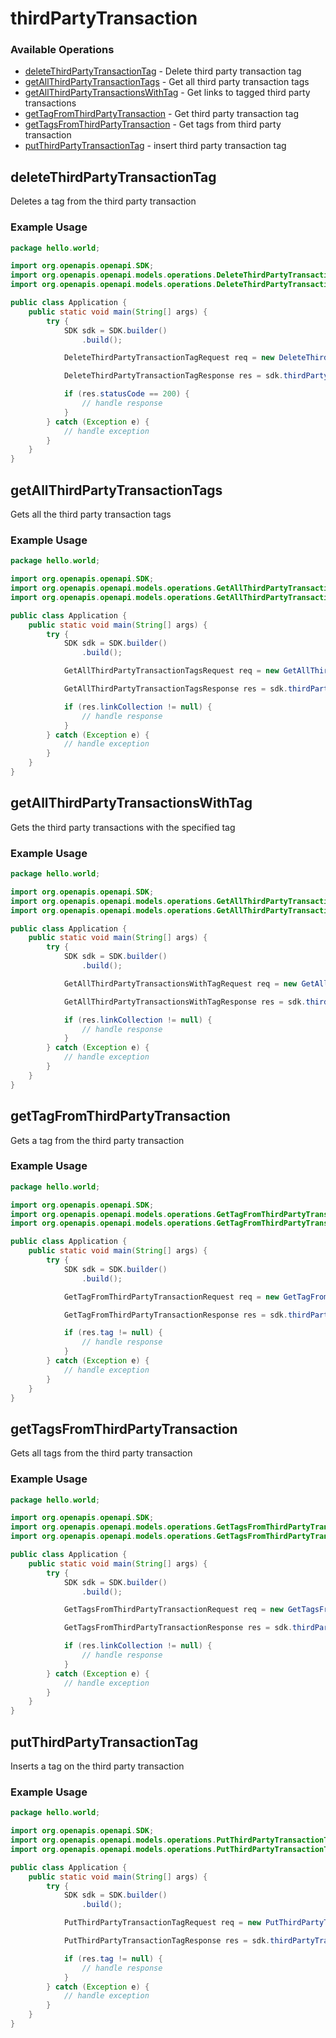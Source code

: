 # thirdPartyTransaction

### Available Operations

* [deleteThirdPartyTransactionTag](#deletethirdpartytransactiontag) - Delete third party transaction tag
* [getAllThirdPartyTransactionTags](#getallthirdpartytransactiontags) - Get all third party transaction tags
* [getAllThirdPartyTransactionsWithTag](#getallthirdpartytransactionswithtag) - Get links to tagged third party transactions
* [getTagFromThirdPartyTransaction](#gettagfromthirdpartytransaction) - Get third party transaction tag
* [getTagsFromThirdPartyTransaction](#gettagsfromthirdpartytransaction) - Get tags from third party transaction
* [putThirdPartyTransactionTag](#putthirdpartytransactiontag) - insert third party transaction tag

## deleteThirdPartyTransactionTag

Deletes a tag from the third party transaction

### Example Usage

```java
package hello.world;

import org.openapis.openapi.SDK;
import org.openapis.openapi.models.operations.DeleteThirdPartyTransactionTagRequest;
import org.openapis.openapi.models.operations.DeleteThirdPartyTransactionTagResponse;

public class Application {
    public static void main(String[] args) {
        try {
            SDK sdk = SDK.builder()
                .build();

            DeleteThirdPartyTransactionTagRequest req = new DeleteThirdPartyTransactionTagRequest("quam", "atque", "officia", "ex", "architecto");            

            DeleteThirdPartyTransactionTagResponse res = sdk.thirdPartyTransaction.deleteThirdPartyTransactionTag(req);

            if (res.statusCode == 200) {
                // handle response
            }
        } catch (Exception e) {
            // handle exception
        }
    }
}
```

## getAllThirdPartyTransactionTags

Gets all the third party transaction tags

### Example Usage

```java
package hello.world;

import org.openapis.openapi.SDK;
import org.openapis.openapi.models.operations.GetAllThirdPartyTransactionTagsRequest;
import org.openapis.openapi.models.operations.GetAllThirdPartyTransactionTagsResponse;

public class Application {
    public static void main(String[] args) {
        try {
            SDK sdk = SDK.builder()
                .build();

            GetAllThirdPartyTransactionTagsRequest req = new GetAllThirdPartyTransactionTagsRequest("a", "laborum", "veritatis");            

            GetAllThirdPartyTransactionTagsResponse res = sdk.thirdPartyTransaction.getAllThirdPartyTransactionTags(req);

            if (res.linkCollection != null) {
                // handle response
            }
        } catch (Exception e) {
            // handle exception
        }
    }
}
```

## getAllThirdPartyTransactionsWithTag

Gets the third party transactions with the specified tag

### Example Usage

```java
package hello.world;

import org.openapis.openapi.SDK;
import org.openapis.openapi.models.operations.GetAllThirdPartyTransactionsWithTagRequest;
import org.openapis.openapi.models.operations.GetAllThirdPartyTransactionsWithTagResponse;

public class Application {
    public static void main(String[] args) {
        try {
            SDK sdk = SDK.builder()
                .build();

            GetAllThirdPartyTransactionsWithTagRequest req = new GetAllThirdPartyTransactionsWithTagRequest("quod", "a", "qui", "accusantium");            

            GetAllThirdPartyTransactionsWithTagResponse res = sdk.thirdPartyTransaction.getAllThirdPartyTransactionsWithTag(req);

            if (res.linkCollection != null) {
                // handle response
            }
        } catch (Exception e) {
            // handle exception
        }
    }
}
```

## getTagFromThirdPartyTransaction

Gets a tag from the third party transaction

### Example Usage

```java
package hello.world;

import org.openapis.openapi.SDK;
import org.openapis.openapi.models.operations.GetTagFromThirdPartyTransactionRequest;
import org.openapis.openapi.models.operations.GetTagFromThirdPartyTransactionResponse;

public class Application {
    public static void main(String[] args) {
        try {
            SDK sdk = SDK.builder()
                .build();

            GetTagFromThirdPartyTransactionRequest req = new GetTagFromThirdPartyTransactionRequest("commodi", "atque", "totam", "tenetur", "voluptate");            

            GetTagFromThirdPartyTransactionResponse res = sdk.thirdPartyTransaction.getTagFromThirdPartyTransaction(req);

            if (res.tag != null) {
                // handle response
            }
        } catch (Exception e) {
            // handle exception
        }
    }
}
```

## getTagsFromThirdPartyTransaction

Gets all tags from the third party transaction

### Example Usage

```java
package hello.world;

import org.openapis.openapi.SDK;
import org.openapis.openapi.models.operations.GetTagsFromThirdPartyTransactionRequest;
import org.openapis.openapi.models.operations.GetTagsFromThirdPartyTransactionResponse;

public class Application {
    public static void main(String[] args) {
        try {
            SDK sdk = SDK.builder()
                .build();

            GetTagsFromThirdPartyTransactionRequest req = new GetTagsFromThirdPartyTransactionRequest("quam", "quod", "vitae", "sapiente");            

            GetTagsFromThirdPartyTransactionResponse res = sdk.thirdPartyTransaction.getTagsFromThirdPartyTransaction(req);

            if (res.linkCollection != null) {
                // handle response
            }
        } catch (Exception e) {
            // handle exception
        }
    }
}
```

## putThirdPartyTransactionTag

Inserts a tag on the third party transaction

### Example Usage

```java
package hello.world;

import org.openapis.openapi.SDK;
import org.openapis.openapi.models.operations.PutThirdPartyTransactionTagRequest;
import org.openapis.openapi.models.operations.PutThirdPartyTransactionTagResponse;

public class Application {
    public static void main(String[] args) {
        try {
            SDK sdk = SDK.builder()
                .build();

            PutThirdPartyTransactionTagRequest req = new PutThirdPartyTransactionTagRequest("reiciendis", "quod", "voluptate", "inventore", "facere");            

            PutThirdPartyTransactionTagResponse res = sdk.thirdPartyTransaction.putThirdPartyTransactionTag(req);

            if (res.tag != null) {
                // handle response
            }
        } catch (Exception e) {
            // handle exception
        }
    }
}
```
